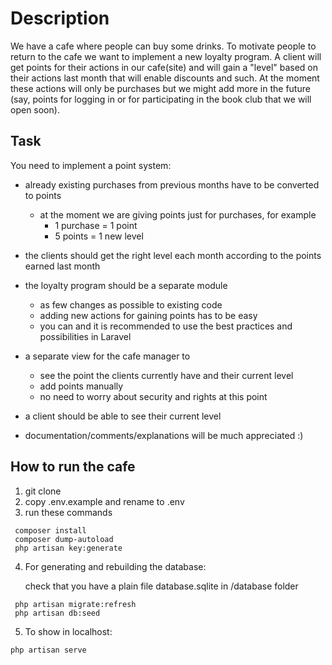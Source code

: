 # Description

We have a cafe where people can buy some drinks. To motivate people to return to the cafe we want to implement a new loyalty program. A client will get points for their actions in our cafe(site) and will gain a "level" based on their actions last month that will enable discounts and such. At the moment these actions will only be purchases but we might add more in the future (say, points for logging in or for participating in the book club that we will open soon).
## Task

You need to implement a point system:
* already existing purchases from previous months have to be converted to points 
    * at the moment we are giving points just for purchases, for example
      * 1 purchase = 1 point
      * 5 points = 1 new level
* the clients should get the right level each month according to the points earned last month
* the loyalty program should be a separate module
    * as few changes as possible to existing code
    * adding new actions for gaining points has to be easy
    * you can and it is recommended to use the best practices and possibilities in Laravel
    
* a separate view for the cafe manager to 
   * see the point the clients currently have and their current level
   * add points manually 
   * no need to worry about security and rights at this point
* a client should be able to see their current level

* documentation/comments/explanations will be much appreciated :)

## How to run the cafe

1. git clone 
2. copy .env.example and rename to .env
3. run these commands
```
 composer install
 composer dump-autoload
 php artisan key:generate
 ``` 

4. For generating and rebuilding the database: 

   check that you have a plain file database.sqlite in /database folder
```
 php artisan migrate:refresh
 php artisan db:seed
 ```
 
 5. To show in localhost:
  ```
  php artisan serve
  ```